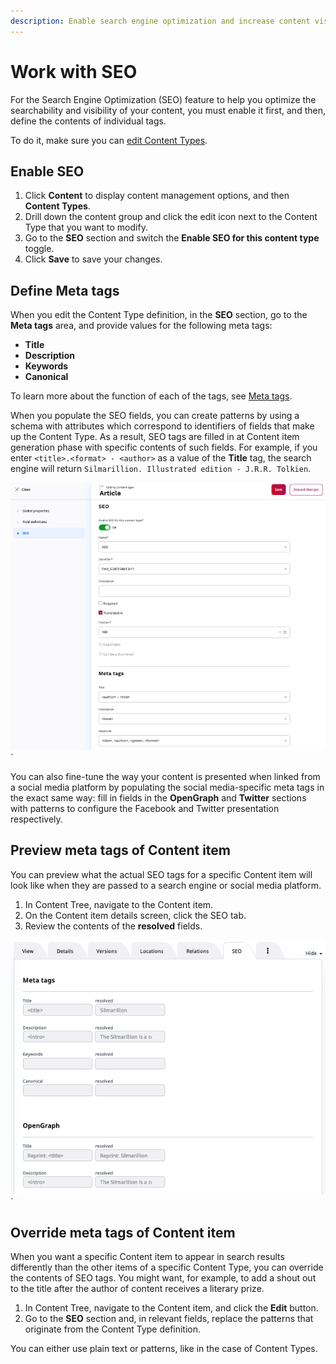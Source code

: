 ```yaml
---
description: Enable search engine optimization and increase content visibility by defining meta tags.
---
```


# Work with SEO

For the Search Engine Optimization (SEO) feature to help you optimize the searchability 
and visibility of your content, you must enable it first, and
then, define the contents of individual tags.

To do it, make sure you can [edit Content Types](../content_management/content_model.md#content_types).

## Enable SEO

1. Click **Content** to display content management options, and then **Content Types**.
2. Drill down the content group and click the edit icon next to the Content Type that you want to modify.
3. Go to the **SEO** section and switch the **Enable SEO for this content type** toggle.
4. Click **Save** to save your changes.

## Define Meta tags

When you edit the Content Type definition, in the **SEO** section, go to the 
**Meta tags** area, and provide values for the following meta tags:

- **Title**
- **Description**
- **Keywords** 
- **Canonical**

To learn more about the function of each of the tags, see [Meta tags](seo.md#meta-tags).

When you populate the SEO fields, you can create patterns by using a schema with 
attributes which correspond to identifiers of fields that make up the Content Type.
As a result, SEO tags are filled in at Content item generation phase with specific 
contents of such fields. For example, if you enter `<title>.<format> - <author>` 
as a value of the **Title** tag, the search engine will return 
`Silmarillion. Illustrated edition - J.R.R. Tolkien`.

![SEO tags](img/SEO_tags.png)`

You can also fine-tune the way your content is presented when linked from 
a social media platform by populating the social media-specific meta tags 
in the exact same way: 
fill in fields in the **OpenGraph** and **Twitter** sections with patterns 
to configure the Facebook and Twitter presentation respectively. 
<!--If you leave these fields blank, social media snippets are generated based on 
the definitions that you provided in the search engine meta tag fields.-->

## Preview meta tags of Content item

You can preview what the actual SEO tags for a specific Content item 
will look like when they are passed to a search engine or social media platform.

1. In Content Tree, navigate to the Content item.
2. On the Content item details screen, click the SEO tab.
3. Review the contents of the **resolved** fields.

![SEO tab in Content item details](img/SEO_tab.png)`

## Override meta tags of Content item

When you want a specific Content item to appear in search results differently than 
the other items of a specific Content Type, you can override the contents of SEO tags.
You might want, for example, to add a shout out to the title after the author of content 
receives a literary prize.

1. In Content Tree, navigate to the Content item, and click the **Edit** button.
2. Go to the **SEO** section and, in relevant fields, replace the patterns that 
originate from the Content Type definition. 

You can either use plain text or patterns, like in the case of Content Types. 
